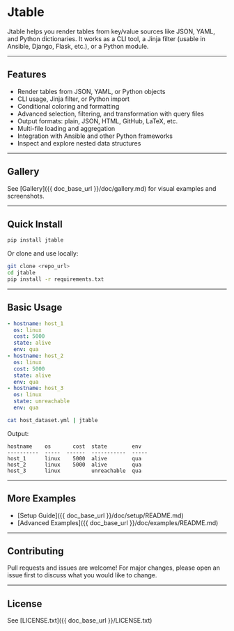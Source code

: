 # Jtable

Jtable helps you render tables from key/value sources like JSON, YAML, and Python dictionaries.
It works as a CLI tool, a Jinja filter (usable in Ansible, Django, Flask, etc.), or a Python module.

---

## Features
- Render tables from JSON, YAML, or Python objects
- CLI usage, Jinja filter, or Python import
- Conditional coloring and formatting
- Advanced selection, filtering, and transformation with query files
- Output formats: plain, JSON, HTML, GitHub, LaTeX, etc.
- Multi-file loading and aggregation
- Integration with Ansible and other Python frameworks
- Inspect and explore nested data structures

---

## Gallery
See [Gallery]({{ doc_base_url }}/doc/gallery.md) for visual examples and screenshots.

---

## Quick Install
```bash
pip install jtable
```
Or clone and use locally:
```bash
git clone <repo_url>
cd jtable
pip install -r requirements.txt
```

---

## Basic Usage

```yaml
- hostname: host_1
  os: linux
  cost: 5000
  state: alive
  env: qua
- hostname: host_2
  os: linux
  cost: 5000
  state: alive
  env: qua
- hostname: host_3
  os: linux
  state: unreachable
  env: qua
```

```bash
cat host_dataset.yml | jtable
```

Output:
```text
hostname    os       cost  state        env
----------  -----  ------  -----------  -----
host_1      linux    5000  alive        qua
host_2      linux    5000  alive        qua
host_3      linux          unreachable  qua
```

---

## More Examples
- [Setup Guide]({{ doc_base_url }}/doc/setup/README.md)
- [Advanced Examples]({{ doc_base_url }}/doc/examples/README.md)

---

## Contributing
Pull requests and issues are welcome! For major changes, please open an issue first to discuss what you would like to change.

---

## License
See [LICENSE.txt]({{ doc_base_url }}/LICENSE.txt)

